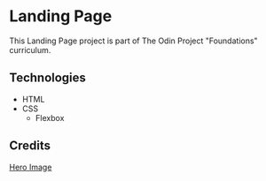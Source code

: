 # Landing Page

This Landing Page project is part of The Odin Project "Foundations" curriculum.


## Technologies

* HTML
* CSS
    - Flexbox

## Credits

[Hero Image](https://unsplash.com/photos/rR8xBouCUn0)
